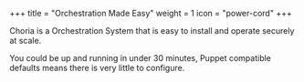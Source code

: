 +++
title = "Orchestration Made Easy"
weight = 1
icon = "power-cord"
+++

Choria is a Orchestration System that is easy to install and operate securely at scale.

You could be up and running in under 30 minutes, Puppet compatible defaults means there is very little to configure.